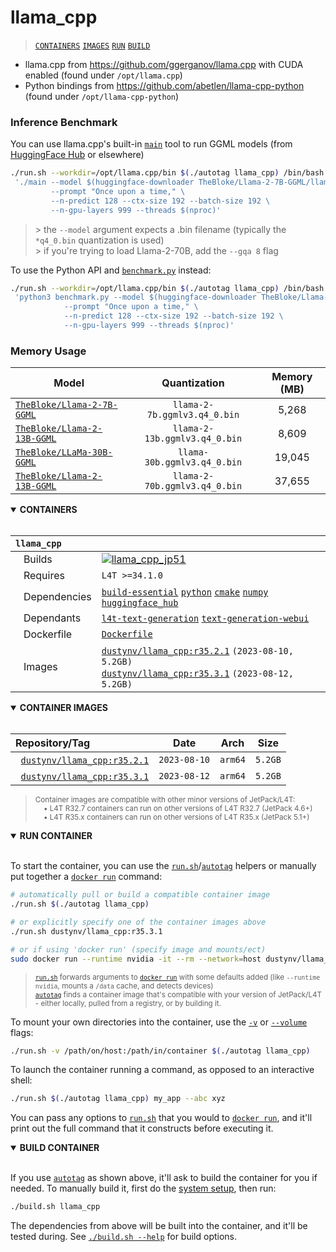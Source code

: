 # llama_cpp

> [`CONTAINERS`](#user-content-containers) [`IMAGES`](#user-content-images) [`RUN`](#user-content-run) [`BUILD`](#user-content-build)


* llama.cpp from https://github.com/ggerganov/llama.cpp with CUDA enabled (found under `/opt/llama.cpp`)
* Python bindings from https://github.com/abetlen/llama-cpp-python (found under `/opt/llama-cpp-python`)

### Inference Benchmark

You can use llama.cpp's built-in [`main`](https://github.com/ggerganov/llama.cpp/tree/master/examples/main) tool to run GGML models (from [HuggingFace Hub](https://huggingface.co/models?search=ggml) or elsewhere)

```bash
./run.sh --workdir=/opt/llama.cpp/bin $(./autotag llama_cpp) /bin/bash -c \
 './main --model $(huggingface-downloader TheBloke/Llama-2-7B-GGML/llama-2-7b.ggmlv3.q4_0.bin) \
         --prompt "Once upon a time," \
         --n-predict 128 --ctx-size 192 --batch-size 192 \
         --n-gpu-layers 999 --threads $(nproc)'
```

> &gt; the `--model` argument expects a .bin filename (typically the `*q4_0.bin` quantization is used) <br>
> &gt; if you're trying to load Llama-2-70B, add the `--gqa 8` flag

To use the Python API and [`benchmark.py`](/packages/llm/llama_cpp/benchmark.py) instead:

```bash
./run.sh --workdir=/opt/llama.cpp/bin $(./autotag llama_cpp) /bin/bash -c \
 'python3 benchmark.py --model $(huggingface-downloader TheBloke/Llama-2-7B-GGML/llama-2-7b.ggmlv3.q4_0.bin) \
            --prompt "Once upon a time," \
            --n-predict 128 --ctx-size 192 --batch-size 192 \
            --n-gpu-layers 999 --threads $(nproc)'
```

### Memory Usage

| Model                                                                           |          Quantization         | Memory (MB) |
|---------------------------------------------------------------------------------|:-----------------------------:|:-----------:|
| [`TheBloke/Llama-2-7B-GGML`](https://huggingface.co/TheBloke/Llama-2-7B-GGML)   |  `llama-2-7b.ggmlv3.q4_0.bin` |    5,268    |
| [`TheBloke/Llama-2-13B-GGML`](https://huggingface.co/TheBloke/Llama-2-13B-GGML) | `llama-2-13b.ggmlv3.q4_0.bin` |    8,609    |
| [`TheBloke/LLaMa-30B-GGML`](https://huggingface.co/TheBloke/LLaMa-30B-GGML)     | `llama-30b.ggmlv3.q4_0.bin`   |    19,045   |
| [`TheBloke/Llama-2-13B-GGML`](https://huggingface.co/TheBloke/Llama-2-70B-GGML) | `llama-2-70b.ggmlv3.q4_0.bin` |    37,655   |

<details open>
<summary><b><a id="containers">CONTAINERS</a></b></summary>
<br>

| **`llama_cpp`** | |
| :-- | :-- |
| &nbsp;&nbsp;&nbsp;Builds | [![`llama_cpp_jp51`](https://img.shields.io/github/actions/workflow/status/dusty-nv/jetson-containers/llama_cpp_jp51.yml?label=llama_cpp:jp51)](https://github.com/dusty-nv/jetson-containers/actions/workflows/llama_cpp_jp51.yml) |
| &nbsp;&nbsp;&nbsp;Requires | `L4T >=34.1.0` |
| &nbsp;&nbsp;&nbsp;Dependencies | [`build-essential`](/packages/build-essential) [`python`](/packages/python) [`cmake`](/packages/cmake/cmake_pip) [`numpy`](/packages/numpy) [`huggingface_hub`](/packages/llm/huggingface_hub) |
| &nbsp;&nbsp;&nbsp;Dependants | [`l4t-text-generation`](/packages/l4t/l4t-text-generation) [`text-generation-webui`](/packages/llm/text-generation-webui) |
| &nbsp;&nbsp;&nbsp;Dockerfile | [`Dockerfile`](Dockerfile) |
| &nbsp;&nbsp;&nbsp;Images | [`dustynv/llama_cpp:r35.2.1`](https://hub.docker.com/r/dustynv/llama_cpp/tags) `(2023-08-10, 5.2GB)`<br>[`dustynv/llama_cpp:r35.3.1`](https://hub.docker.com/r/dustynv/llama_cpp/tags) `(2023-08-12, 5.2GB)` |

</details>

<details open>
<summary><b><a id="images">CONTAINER IMAGES</a></b></summary>
<br>

| Repository/Tag | Date | Arch | Size |
| :-- | :--: | :--: | :--: |
| &nbsp;&nbsp;[`dustynv/llama_cpp:r35.2.1`](https://hub.docker.com/r/dustynv/llama_cpp/tags) | `2023-08-10` | `arm64` | `5.2GB` |
| &nbsp;&nbsp;[`dustynv/llama_cpp:r35.3.1`](https://hub.docker.com/r/dustynv/llama_cpp/tags) | `2023-08-12` | `arm64` | `5.2GB` |

> <sub>Container images are compatible with other minor versions of JetPack/L4T:</sub><br>
> <sub>&nbsp;&nbsp;&nbsp;&nbsp;• L4T R32.7 containers can run on other versions of L4T R32.7 (JetPack 4.6+)</sub><br>
> <sub>&nbsp;&nbsp;&nbsp;&nbsp;• L4T R35.x containers can run on other versions of L4T R35.x (JetPack 5.1+)</sub><br>
</details>

<details open>
<summary><b><a id="run">RUN CONTAINER</a></b></summary>
<br>

To start the container, you can use the [`run.sh`](/docs/run.md)/[`autotag`](/docs/run.md#autotag) helpers or manually put together a [`docker run`](https://docs.docker.com/engine/reference/commandline/run/) command:
```bash
# automatically pull or build a compatible container image
./run.sh $(./autotag llama_cpp)

# or explicitly specify one of the container images above
./run.sh dustynv/llama_cpp:r35.3.1

# or if using 'docker run' (specify image and mounts/ect)
sudo docker run --runtime nvidia -it --rm --network=host dustynv/llama_cpp:r35.3.1
```
> <sup>[`run.sh`](/docs/run.md) forwards arguments to [`docker run`](https://docs.docker.com/engine/reference/commandline/run/) with some defaults added (like `--runtime nvidia`, mounts a `/data` cache, and detects devices)</sup><br>
> <sup>[`autotag`](/docs/run.md#autotag) finds a container image that's compatible with your version of JetPack/L4T - either locally, pulled from a registry, or by building it.</sup>

To mount your own directories into the container, use the [`-v`](https://docs.docker.com/engine/reference/commandline/run/#volume) or [`--volume`](https://docs.docker.com/engine/reference/commandline/run/#volume) flags:
```bash
./run.sh -v /path/on/host:/path/in/container $(./autotag llama_cpp)
```
To launch the container running a command, as opposed to an interactive shell:
```bash
./run.sh $(./autotag llama_cpp) my_app --abc xyz
```
You can pass any options to [`run.sh`](/docs/run.md) that you would to [`docker run`](https://docs.docker.com/engine/reference/commandline/run/), and it'll print out the full command that it constructs before executing it.
</details>
<details open>
<summary><b><a id="build">BUILD CONTAINER</b></summary>
<br>

If you use [`autotag`](/docs/run.md#autotag) as shown above, it'll ask to build the container for you if needed.  To manually build it, first do the [system setup](/docs/setup.md), then run:
```bash
./build.sh llama_cpp
```
The dependencies from above will be built into the container, and it'll be tested during.  See [`./build.sh --help`](/jetson_containers/build.py) for build options.
</details>
